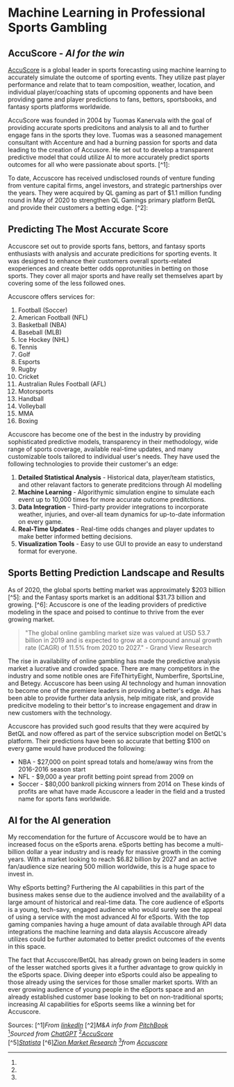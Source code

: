 # **Machine Learning in Professional Sports Gambling**
## **AccuScore** - *AI for the win*

[AccuScore](https://accuscore.com/) is a global leader in sports forecasting using machine learning to accurately simulate the outcome of sporting events.  They utilize past player performance and relate that to team composition, weather, location, and individual player/coaching stats of upcoming opponents and have been providing game and player predictions to fans, bettors, sportsbooks, and fantasy sports platforms worldwide.

AccuScore was founded in 2004 by Tuomas Kanervala with the goal of providing accurate sports predicitons and analysis to all and to further engage fans in the sports they love. Tuomas was a seasoned management consultant with Accenture and had a burning passion for sports and data leading to the creation of Accusore. He set out to develop a transparent predictive model that could utilize AI to more accurately predict sports outcomes for all who were passionate about sports. [^1]:

To date, Accuscore has received undisclosed rounds of venture funding from venture capital firms, angel investors, and strategic partnerships over the years.  They were acquired by QL gaming as part of $1.1 million funding round in May of 2020 to strengthen QL Gamings primary platform BetQL and provide their customers a betting edge. [^2]: 

## Predicting The Most Accurate Score

Accuscore set out to provide sports fans, bettors, and fantasy sports enthusiasts with analysis and accurate predicitions for sporting events.  It was designed to enhance their customers overall sports-related exoperiences and create better odds opprotunities in betting on those sports.  They cover all major sports and have really set themselves apart by covering some of the less followed ones.  

Accuscore offers services for:
1. Football (Soccer)
2. American Football (NFL)
3. Basketball (NBA)
4. Baseball (MLB)
5. Ice Hockey (NHL)
6. Tennis
7. Golf
8. Esports
9. Rugby
10. Cricket
11. Australian Rules Football (AFL)
12. Motorsports
13. Handball
14. Volleyball
15. MMA
16. Boxing
[^3]:

Accuscore has become one of the best in the industry by providing sophisticated predictive models, transparency in their methodology, wide range of sports coverage, available real-time updates, and many customizable tools tailored to individual user's needs. They have used the following technologies to provide their customer's an edge:
1. **Detailed Statistical Analysis** - Historical data, player/team statistics, and other relavant factors to generate preditcions through AI modelling 
2. **Machine Learning** - Algorithymic simulation engine to simulate each event up to 10,000 times for more accurate outcome preditctions.
3. **Data Integration** - Third-party provider integrations to incorporate weather, injuries, and over-all team dynamics for up-to-date information on every game.
4. **Real-Time Updates** - Real-time odds changes and player updates to make better informed betting decisions.
5. **Visualization Tools** - Easy to use GUI to provide an easy to understand format for everyone.
[^4]:

## Sports Betting Prediction Landscape and Results
As of 2020, the global sports betting market was approximately $203 billion [^5]: and the Fantasy sports market is an additional $31.73 billion and growing. [^6]: Accuscore is one of the leading providers of predictive modeling in the space and poised to continue to thrive from the ever growing market. 
>"The global online gambling market size was valued at USD 53.7 billion in 2019 and is expected to grow at a compound annual growth rate (CAGR) of 11.5% from 2020 to 2027." - Grand View Research

The rise in availability of online gambling has made the predictive analysis market a lucrative and crowded space.  There are many competitors in the industry and some notible ones are FifeThirtyEight, Numberfire, SportsLine, and Betegy. Accuscore has been using AI technology and human innovation to become one of the premiere leaders in providing a better's edge.  AI has been able to provide further data anlysis, help mitigate risk, and provide predicitve modeling to their bettor's to increase engagement and draw in new customers with the technology.

Accuscore has provided such good results that they were acquired by BetQL and now offered as part of the service subscription model on BetQL's platform.  Their predictions have been so accurate that betting $100 on every game would have produced the following:
 - NBA - $27,000 on point spread totals and home/away wins from the 2016-2016 season start
 - NFL - $9,000 a year profit betting point spread from 2009 on 
 - Soccer - $80,000 bankroll picking winners from 2014 on
These kinds of profits are what have made Accuscore a leader in the field and a trusted name for sports fans worldwide.
[^7]:

## AI for the AI generation
My reccomendation for the furture of Accuscore would be to have an increased focus on the eSports arena.  eSports betting has become a multi-billion dollar a year industry and is ready for massive growth in the coming years.  With a market looking to reach $6.82 billion by 2027 and an active fan/audience size nearing 500 million worldwide, this is a huge space to invest in.

Why eSports betting?  Furthering the AI capabilities in this part of the business makes sense due to the audience involved and the availability of a large amount of historical and real-time data. The core audience of eSports is a young, tech-savy, engaged audience who would surely see the appeal of using a service with the most advanced AI for eSports. With the top gaming companies having a huge amount of data available through API data integrations the machine learning and data alaysis Accuscore already utilizes could be further automated to better predict outcomes of the events in this space.  

The fact that Accuscore/BetQL has already grown on being leaders in some of the lesser watched sports gives it a further advantage to grow quickly in the eSports space.  Diving deeper into eSports could also be appealing to those already using the services for those smaller market sports.  With an ever growing audience of young people in the eSports space and an already established customer base looking to bet on non-traditional sports; increasing AI capabilities for eSports seems like a winning bet for Accuscore.

Sources:
[^1]*From [linkedIn](https://www.linkedin.com/in/kanervala/?originalSubdomain=fi)*
[^2]*M&A info from [PitchBook](https://pitchbook.com/profiles/company/99032-95#overview)*  
[^3]*Sourced from [ChatGPT](https://chatgpt.com)*
[^4]*[AccuScore](https://accuscore.com/about-us)*  
[^5]*[Statista](https://www.statista.com/)* 
[^6]*[Zion Market Research](https://www.zionmarketresearch.com/report/fantasy-sports-market)*
[^7]*from [Accuscore](https://accuscore.com/#)*

